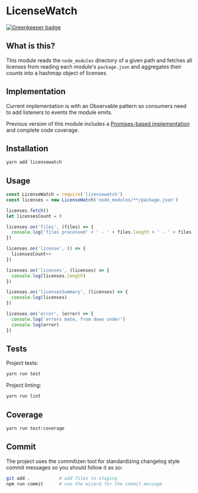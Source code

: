 # LicenseWatch

[![Greenkeeper badge](https://badges.greenkeeper.io/lirantal/licensewatch.svg)](https://greenkeeper.io/)

## What is this?

This module reads the `node_modules` directory of a given
path and fetches all licenses from reading each module's
`package.json` and aggregates their counts into a hashmap
object of licenses.

## Implementation

Current implementation is with an Observable pattern so consumers need to add listeners to events the module emits.

Previous version of this module includes a [Promises-based implementation](https://github.com/lirantal/licensewatch/releases/tag/v1.0.0-promises) and complete code coverage.

## Installation

```bash
yarn add licensewatch
```

## Usage

```js
const LicenseWatch = require('licensewatch')
const licenses = new LicenseWatch('node_modules/**/package.json')

licenses.fetch()
let licensesCount = 0

licenses.on('files', (files) => {
  console.log('files processed' + ' - ' + files.length + ' - ' + files[0])
})

licenses.on('license', () => {
  licensesCount++
})

licenses.on('licenses', (licenses) => {
  console.log(licenses.length)
})

licenses.on('licensesSummary', (licenses) => {
  console.log(licenses)
})

licenses.on('error', (error) => {
  console.log('errors mate, from down under')
  console.log(error)
})
```

## Tests

Project tests:

```bash
yarn run test
```

Project linting:

```bash
yarn run lint
```

## Coverage

```bash
yarn run test:coverage
```

## Commit

The project uses the commitizen tool for standardizing changelog style commit
messages so you should follow it as so:

```bash
git add .           # add files to staging
npm run commit      # use the wizard for the commit message
```
